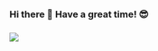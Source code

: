 ### Hi there 👋 Have a great time! 😎
### <img src = "https://psv4.userapi.com/c520036/u203136932/docs/d21/b5f71e4bcb4f/andrey_nifedov.gif?extra=vAT711MBzTUC0JWLGC42qVW1M298o-Z1_IxTwHyV6D8JYOepUag7mr8H_i_S0_VKzcQjN5nwxjkChKnCQQwRbGayMvvGJPC0pHz01MPPKjdw8H5PHbk6Z3WVDmiOgDYBGoceF6AiaZ9mt4FmUxOTdbs">
